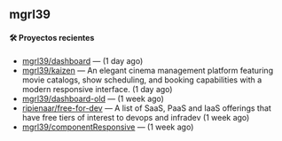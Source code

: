 ## mgrl39 












#### 🛠 Proyectos recientes

- [mgrl39/dashboard](https://github.com/mgrl39/dashboard) —  (1 day ago)
- [mgrl39/kaizen](https://github.com/mgrl39/kaizen) — An elegant cinema management platform featuring movie catalogs, show scheduling, and booking capabilities with a modern responsive interface. (1 day ago)
- [mgrl39/dashboard-old](https://github.com/mgrl39/dashboard-old) —  (1 week ago)
- [ripienaar/free-for-dev](https://github.com/ripienaar/free-for-dev) — A list of SaaS, PaaS and IaaS offerings that have free tiers of interest to devops and infradev (1 week ago)
- [mgrl39/componentResponsive](https://github.com/mgrl39/componentResponsive) —  (1 week ago)




